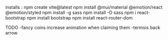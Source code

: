 installs :
npm create vite@latest
npm install @mui/material @emotion/react @emotion/styled
npm install -g sass
npm install -D sass
npm i react-bootstrap
npm install bootstrap
npm install react-router-dom

TODO
-fancy coins increase animation when claiming them
-termsis back arrow
